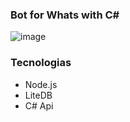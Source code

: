 ### **Bot for Whats with C#**

![image](https://user-images.githubusercontent.com/49761779/103810675-694e5a80-503a-11eb-9d4d-2587ad33d15d.png)

### Tecnologias 
- Node.js
- LiteDB
- C# Api
